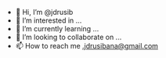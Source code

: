 - 👋 Hi, I’m @jdrusib
- 👀 I’m interested in ...
- 🌱 I’m currently learning ...
- 💞️ I’m looking to collaborate on ...
- 📫 How to reach me .jdrusibana@gmail.com

<!---
jdrusib/jdrusib is a ✨ special ✨ repository because its `README.md` (this file) appears on your GitHub profile.
You can click the Preview link to take a look at your changes.
--->
